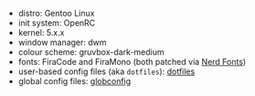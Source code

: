 - distro: Gentoo Linux
- init system: OpenRC
- kernel: 5.x.x
- window manager: dwm
- colour scheme: gruvbox-dark-medium
- fonts: FiraCode and FiraMono (both patched via [Nerd Fonts](https://github.com/ryanoasis/nerd-fonts))
- user-based config files (aka `dotfiles`): [dotfiles](https://github.com/fr9ncis/dotfiles/)
- global config files: [globconfig](https://github.com/fr9ncis/globconfig/)
